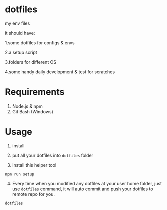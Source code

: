 # dotfiles

my env files

it should have:

1.some dotfiles for configs & envs

2.a setup script

3.folders for different OS

4.some handy daily development & test for scratches

# Requirements

1. Node.js & npm
2. Git Bash (Windows)

# Usage

1. install
 
2. put all your dotfiles into `dotfiles` folder

3. install this helper tool

```
npm run setup
```

4. Every time when you modified any dotfiles at your user home folder, just use `dotfiles` command, it will auto commit and push your dotfiles to remote repo for you. 

```
dotfiles
```
